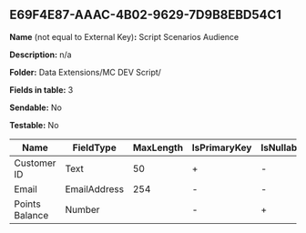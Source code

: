 ## E69F4E87-AAAC-4B02-9629-7D9B8EBD54C1

**Name** (not equal to External Key)**:** Script Scenarios Audience

**Description:** n/a

**Folder:** Data Extensions/MC DEV Script/

**Fields in table:** 3

**Sendable:** No

**Testable:** No

| Name | FieldType | MaxLength | IsPrimaryKey | IsNullable | DefaultValue |
| --- | --- | --- | --- | --- | --- |
| Customer ID | Text | 50 | + | - |  |
| Email | EmailAddress | 254 | - | - |  |
| Points Balance | Number |  | - | + |  |
